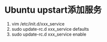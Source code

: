 # Ubuntu upstart添加服务

1. vim /etc/init.d/xxx_service
2. sudo update-rc.d xxx_service defaults
3. sudo update-rc.d xxx_service enable



